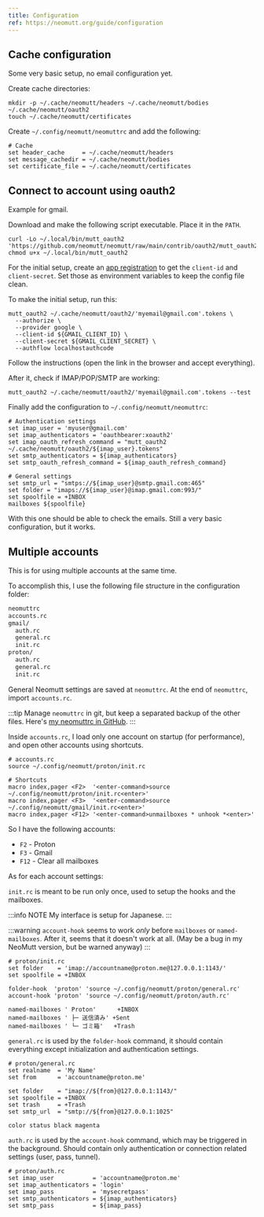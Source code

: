 ```yaml
---
title: Configuration
ref: https://neomutt.org/guide/configuration
---
```


## Cache configuration

Some very basic setup, no email configuration yet.

Create cache directories:

```shell
mkdir -p ~/.cache/neomutt/headers ~/.cache/neomutt/bodies ~/.cache/neomutt/oauth2
touch ~/.cache/neomutt/certificates
```

Create `~/.config/neomutt/neomuttrc` and add the following:

```shell
# Cache
set header_cache     = ~/.cache/neomutt/headers
set message_cachedir = ~/.cache/neomutt/bodies
set certificate_file = ~/.cache/neomutt/certificates
```

## Connect to account using oauth2

Example for gmail.

Download and make the following script executable.
Place it in the `PATH`.

```shell
curl -Lo ~/.local/bin/mutt_oauth2 'https://github.com/neomutt/neomutt/raw/main/contrib/oauth2/mutt_oauth2.py'
chmod u+x ~/.local/bin/mutt_oauth2
```

For the initial setup, create an
[app registration](https://github.com/neomutt/neomutt/tree/main/contrib/oauth2#create-an-app-registration)
to get the `client-id` and `client-secret`.
Set those as environment variables to keep the config file clean.

To make the initial setup, run this:

```shell
mutt_oauth2 ~/.cache/neomutt/oauth2/'myemail@gmail.com'.tokens \
  --authorize \
  --provider google \
  --client-id ${GMAIL_CLIENT_ID} \
  --client-secret ${GMAIL_CLIENT_SECRET} \
  --authflow localhostauthcode
```

Follow the instructions (open the link in the browser and accept everything).

After it, check if IMAP/POP/SMTP are working:

```shell
mutt_oauth2 ~/.cache/neomutt/oauth2/'myemail@gmail.com'.tokens --test
```

Finally add the configuration to `~/.config/neomutt/neomuttrc`:

```shell
# Authentication settings
set imap_user = 'myuser@gmail.com'
set imap_authenticators = 'oauthbearer:xoauth2'
set imap_oauth_refresh_command = "mutt_oauth2 ~/.cache/neomutt/oauth2/${imap_user}.tokens"
set smtp_authenticators = ${imap_authenticators}
set smtp_oauth_refresh_command = ${imap_oauth_refresh_command}

# General settings
set smtp_url = "smtps://${imap_user}@smtp.gmail.com:465"
set folder = "imaps://${imap_user}@imap.gmail.com:993/"
set spoolfile = +INBOX
mailboxes ${spoolfile}
```

With this one should be able to check the emails.
Still a very basic configuration, but it works.

## Multiple accounts

This is for using multiple accounts at the same time.

To accomplish this, I use the following file structure in the configuration folder:

```txt
neomuttrc
accounts.rc
gmail/
  auth.rc
  general.rc
  init.rc
proton/
  auth.rc
  general.rc
  init.rc
```

General Neomutt settings are saved at `neomuttrc`.
At the end of `neomuttrc`, import `accounts.rc`.

:::tip
Manage `neomuttrc` in git,
but keep a separated backup of the other files.
Here's [my neomuttrc in GitHub](https://github.com/Yutsuten/linux-config/blob/main/tools/neomutt/neomuttrc).
:::

Inside `accounts.rc`,
I load only one account on startup (for performance),
and open other accounts using shortcuts.

```shell
# accounts.rc
source ~/.config/neomutt/proton/init.rc

# Shortcuts
macro index,pager <F2>  '<enter-command>source ~/.config/neomutt/proton/init.rc<enter>'
macro index,pager <F3>  '<enter-command>source ~/.config/neomutt/gmail/init.rc<enter>'
macro index,pager <F12> '<enter-command>unmailboxes * unhook *<enter>'
```

So I have the following accounts:

- `F2` - Proton
- `F3` - Gmail
- `F12` - Clear all mailboxes

As for each account settings:

`init.rc` is meant to be run only once,
used to setup the hooks and the mailboxes.

:::info NOTE
My interface is setup for Japanese.
:::

:::warning
`account-hook` seems to work *only* before `mailboxes` or `named-mailboxes`.
After it, seems that it doesn't work at all.
(May be a bug in my NeoMutt version, but be warned anyway)
:::

```shell
# proton/init.rc
set folder    = 'imap://accountname@proton.me@127.0.0.1:1143/'
set spoolfile = +INBOX

folder-hook  'proton' 'source ~/.config/neomutt/proton/general.rc'
account-hook 'proton' 'source ~/.config/neomutt/proton/auth.rc'

named-mailboxes ' Proton'      +INBOX
named-mailboxes ' ├─ 送信済み' +Sent
named-mailboxes ' └─ ゴミ箱'   +Trash
```

`general.rc` is used by the `folder-hook` command,
it should contain everything except
initialization and authentication settings.

```shell
# proton/general.rc
set realname  = 'My Name'
set from      = 'accountname@proton.me'

set folder    = "imap://${from}@127.0.0.1:1143/"
set spoolfile = +INBOX
set trash     = +Trash
set smtp_url  = "smtp://${from}@127.0.0.1:1025"

color status black magenta
```

`auth.rc` is used by the `account-hook` command,
which may be triggered in the background.
Should contain only authentication or connection related settings (user, pass, tunnel).

```shell
# proton/auth.rc
set imap_user           = 'accountname@proton.me'
set imap_authenticators = 'login'
set imap_pass           = 'mysecretpass'
set smtp_authenticators = ${imap_authenticators}
set smtp_pass           = ${imap_pass}
```
